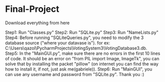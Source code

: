 # Final-Project
Download everything from here


Step1: Run "Classes.py"
Step2: Run "SQLite.py"
Step3: Run "NameLists.py"
Step4: Before running "SQLiteQueries.py", you need to modify the 3 database source ("where your datavase is"). for ex: C:\Users\qazol\PycharmProjects\VotingSystem3\VotingDatabase3.db.
Step5: In the "MainGUI.py", make sure there are no errors in the first 10 lines of code. It should be an error on "from PIL import Image, ImageTk", you can solve that by installing the packet "pillow" (on internet you can find the way how to install it, if not, just ask me(gabriele)).
Step6: Run "MainGUI", you can use any username and password from "SQLite.py".
Thank you :) 
